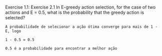 Exercise 1.1: Exercise 2.1 In E-greedy action selection, for the case of two actions and E = 0.5, what is
the probability that the greedy action is selected?

    A probabilidade de selecionar a ação ótima converge para mais de 1 - E, logo

    1 - 0.5 = 0.5

    0.5 é a probabilidade para encontrar a melhor ação

